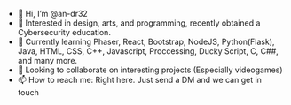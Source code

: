 - 👋 Hi, I’m @an-dr32
- 👀 Interested in design, arts, and programming, recently obtained a Cybersecurity education.
- 🌱 Currently learning Phaser, React, Bootstrap, NodeJS, Python(Flask), Java, HTML, CSS, C++, Javascript, Proccessing, Ducky Script, C, C##, and many more.
- 💞️ Looking to collaborate on interesting projects (Especially videogames) 
- 📫 How to reach me: Right here. Just send a DM and we can get in touch

<!---
an-dr32/an-dr32 is a ✨ special ✨ repository because its `README.md` (this file) appears on your GitHub profile.
You can click the Preview link to take a look at your changes.
--->
